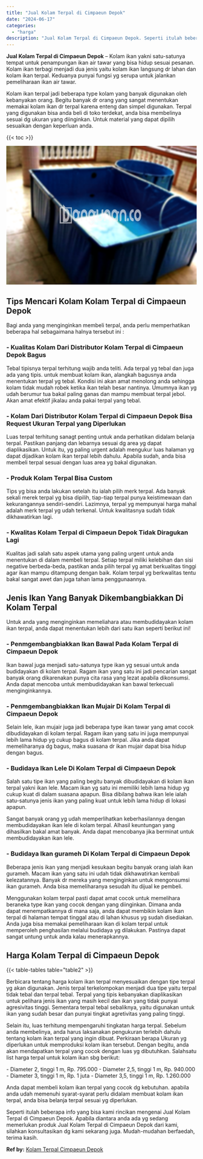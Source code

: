 ```yaml
---
title: "Jual Kolam Terpal di Cimpaeun Depok"
date: "2024-06-17"
categories: 
  - "harga"
description: "Jual Kolam Terpal di Cimpaeun Depok. Seperti itulah beberapa info yang bisa kami rincikan mengenai Jual Kolam Terpal di Cimpaeun Depok. Apabila diantara anda..."
---
```


**Jual Kolam Terpal di Cimpaeun Depok** – Kolam ikan yakni satu-satunya tempat untuk penampungan ikan air tawar yang bisa hidup sesuai pesanan. Kolam ikan terbagi menjadi dua jenis yaitu kolam ikan langsung dr lahan dan kolam ikan terpal. Keduanya punyai fungsi yg serupa untuk jalankan pemeliharaan ikan air tawar.

Kolam ikan terpal jadi beberapa type kolam yang banyak digunakan oleh kebanyakan orang. Begitu banyak dr orang yang sangat menentukan memakai kolam ikan dr terpal karena enteng dan simpel digunakan. Terpal yang digunakan bisa anda beli di toko terdekat, anda bisa membelinya sesuai dg ukuran yang diinginkan. Untuk material yang dapat dipilih sesuaikan dengan keperluan anda.

{{< toc >}}

![Jual Kolam Terpal di Cimpaeun Depok](/images/jual-kolam-terpal-22.png)

## Tips Mencari Kolam Kolam Terpal di Cimpaeun Depok

Bagi anda yang menginginkan membeli terpal, anda perlu memperhatikan beberapa hal sebagaimana halnya tersebut ini :

### \- Kualitas Kolam Dari Distributor Kolam Terpal di Cimpaeun Depok Bagus

Tebal tipisnya terpal terhitung wajib anda teliti. Ada terpal yg tebal dan juga ada yang tipis. untuk membuat kolam ikan, alangkah bagusnya anda menentukan terpal yg tebal. Kondisi ini akan amat menolong anda sehingga kolam tidak mudah robek ketika ikan telah besar nantinya. Umumnya ikan yg udah berumur tua bakal paling ganas dan mampu membuat terpal jebol. Akan amat efektif jikalau anda pakai terpal yang tebal.

### \- Kolam Dari Distributor Kolam Terpal di Cimpaeun Depok Bisa Request Ukuran Terpal yang Diperlukan

Luas terpal terhitung sanagt penting untuk anda perhatikan didalam belanja terpal. Pastikan panjang dan lebarnya sesuai dg area yg dapat diaplikasikan. Untuk itu, yg paling urgent adalah mengukur luas halaman yg dapat dijadikan kolam ikan terpal lebih dahulu. Apabila sudah, anda bisa membeli terpal sesuai dengan luas area yg bakal digunakan.

### \- Produk Kolam Terpal Bisa Custom

Tips yg bisa anda lakukan setelah itu ialah pilih merk terpal. Ada banyak sekali merek terpal yg bisa dipilih, tiap-tiap terpal punya keistimewaan dan kekurangannya sendiri-sendiri. Lazimnya, terpal yg mempunyai harga mahal adalah merk terpal yg udah terkenal. Untuk kwalitasnya sudah tidak dikhawatirkan lagi.

### \- Kwalitas Kolam Terpal di Cimpaeun Depok Tidak Diragukan Lagi

Kualitas jadi salah satu aspek utama yang paling urgent untuk anda menentukan di dalam membeli terpal. Setiap terpal miliki kelebihan dan sisi negative berbeda-beda, pastikan anda pilih terpal yg amat berkualitas tinggi agar ikan mampu ditampung dengan baik. Kolam terpal yg berkwalitas tentu bakal sangat awet dan juga tahan lama penggunaannya.

## Jenis Ikan Yang Banyak Dikembangbiakkan Di Kolam Terpal

Untuk anda yang menginginkan memeliahara atau membudidayakan kolam ikan terpal, anda dapat menentukan lebih dari satu ikan seperti berikut ini!

### \- Penmgembangbiakkan Ikan Bawal Pada Kolam Terpal di Cimpaeun Depok

Ikan bawal juga menjadi satu-satunya type ikan yg sesuai untuk anda budidayakan di kolam terpal. Ragam ikan yang satu ini jadi pencarian sangat banyak orang dikarenakan punya cita rasa yang lezat apabila dikonsumsi. Anda dapat mencoba untuk membudidayakan kan bawal terkecuali menginginkannya.

### \- Penmgembangbiakkan Ikan Mujair Di Kolam Terpal di Cimpaeun Depok

Selain lele, ikan mujair juga jadi beberapa type ikan tawar yang amat cocok dibudidayakan di kolam terpal. Ragam ikan yang satu ini juga mempunyai lebih lama hidup yg cukup bagus di kolam terpal. Jika anda dapat memeliharanya dg bagus, maka suasana dr ikan mujair dapat bisa hidup dengan bagus.

### \- Budidaya Ikan Lele Di Kolam Terpal di Cimpaeun Depok

Salah satu tipe ikan yang paling begitu banyak dibudidayakan di kolam ikan terpal yakni ikan lele. Macam ikan yg satu ini memiliki lebih lama hidup yg cukup kuat di dalam suasana apapun. Bisa dibilang bahwa ikan lele ialah satu-satunya jenis ikan yang paling kuat untuk lebih lama hidup di lokasi apapun.

Sangat banyak orang yg udah memperlihatkan keberhasilannya dengan membudidayakan ikan lele di kolam terpal. Alhasil keuntungan yang dihasilkan bakal amat banyak. Anda dapat mencobanya jika berminat untuk membudidayakan ikan lele.

### \- Budidaya Ikan gurameh Di Kolam Terpal di Cimpaeun Depok

Beberapa jenis ikan yang menjadi kesukaan begitu banyak orang ialah ikan gurameh. Macam ikan yang satu ini udah tidak dikhawatirkan kembali kelezatannya. Banyak dr mereka yang menginginkan untuk mengonsumsi ikan gurameh. Anda bisa memeliharanya sesudah itu dijual ke pembeli.

Menggunakan kolam terpal pasti dapat amat cocok untuk memelihara beraneka type ikan yang cocok dengan yang diinginkan. Dimana anda dapat menempatkannya di mana saja, anda dapat membikin kolam ikan terpal di halaman tempat tinggal atau di lahan khusus yg sudah disediakan. Anda juga bisa memakai pemeliharaan ikan di kolam terpal untuk memperoleh penghasilan melalui budidaya yg dilakukan. Pastinya dapat sangat untung untuk anda kalau menerapkannya.

## Harga Kolam Terpal di Cimpaeun Depok

{{< table-tables table="table2" >}}

Berbicara tentang harga kolam ikan terpal menyesuaikan dengan tipe terpal yg akan digunakan. Jenis terpal terkelompokan menjadi dua tipe yaitu terpal tidak tebal dan terpal tebal. Terpal yang tipis kebanyakan diaplikasikan untuk pelihara jenis ikan yang masih kecil dan ikan yang tidak punyai agresivitas tinggi. Sementara terpal tebal sebaliknya, yaitu digunakan untuk ikan yang sudah besar dan punyai tingkat agretivitas yang paling tinggi.

Selain itu, luas terhitung mempengaruhi tingkatan harga terpal. Sebelum anda membelinya, anda harus laksanakan pengukuran terlebih dahulu tentang kolam ikan terpal yang ingin dibuat. Perkiraan berapa Ukuran yg diperlukan untuk memproduksi kolam ikan tersebut. Dengan begitu, anda akan mendapatkan terpal yang cocok dengan luas yg dibutuhkan. Salahsatu list harga terpal untuk kolam ikan sbg berikut:

\- Diameter 2, tinggi 1 m, Rp. 795.000 - Diameter 2,5, tinggi 1 m, Rp. 940.000 - Diameter 3, tinggi 1 m, Rp. 1 juta - Diameter 3,5, tinggi 1 m, Rp. 1.260.000

Anda dapat membeli kolam ikan terpal yang cocok dg kebutuhan. apabila anda udah memenuhi syarat-syarat perlu didalam membuat kolam ikan terpal, anda bisa belanja terpal sesuai yg diperlukan.

Seperti itulah beberapa info yang bisa kami rincikan mengenai Jual Kolam Terpal di Cimpaeun Depok. Apabila diantara anda ada yg sedang memerlukan produk Jual Kolam Terpal di Cimpaeun Depok dari kami, silahkan konsultasikan dg kami sekarang juga. Mudah-mudahan berfaedah, terima kasih.

**Ref by:** [Kolam Terpal Cimpaeun Depok](https://id.wikipedia.org/wiki/Kolam)
